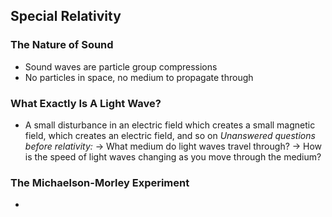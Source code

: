 ## Special Relativity
### The Nature of Sound
- Sound waves are particle group compressions
- No particles in space, no medium to propagate through

### What Exactly Is A Light Wave?
- A small disturbance in an electric field which creates a small magnetic field, which creates an electric field, and so on
*Unanswered questions before relativity:*
	→ What medium do light waves travel through?
	→ How is the speed of light waves changing as you move through the medium?

### The Michaelson-Morley Experiment
- 